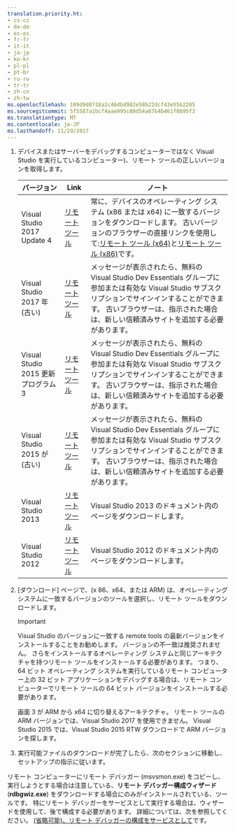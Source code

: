 ```yaml
---
translation.priority.ht:
- cs-cz
- de-de
- es-es
- fr-fr
- it-it
- ja-jp
- ko-kr
- pl-pl
- pt-br
- ru-ru
- tr-tr
- zh-cn
- zh-tw
ms.openlocfilehash: 109d9d8718a2c46dbd982e58b22dcf43e55b2205
ms.sourcegitcommit: 5f5587a1bcf4aae995c80d54a67b4b461f8695f3
ms.translationtype: MT
ms.contentlocale: ja-JP
ms.lasthandoff: 11/29/2017
---
```

1.  デバイスまたはサーバーをデバッグするコンピューターではなく Visual Studio を実行しているコンピューター)、リモート ツールの正しいバージョンを取得します。

    |バージョン|Link|ノート|
    |-|-|-|
    |Visual Studio 2017 Update 4|[リモート ツール](https://www.visualstudio.com/downloads/#remote-tools-for-visual-studio-2017)|常に、デバイスのオペレーティング システム (x86 または x64) に一致するバージョンをダウンロードします。 古いバージョンのブラウザーの直接リンクを使用して:[リモート ツール (x64)](https://go.microsoft.com/fwlink/?LinkId=746570&clcid=0x409)と[リモート ツール (x86)](https://go.microsoft.com/fwlink/?LinkId=746569&clcid=0x409)です。|
    |Visual Studio 2017 年 (古い)|[リモート ツール](https://my.visualstudio.com/Downloads?q=remote%20tools%20visual%20studio%202017)|メッセージが表示されたら、無料の Visual Studio Dev Essentials グループに参加または有効な Visual Studio サブスクリプションでサインインすることができます。 古いブラウザーは、指示された場合は、新しい信頼済みサイトを追加する必要があります。|
    |Visual Studio 2015 更新プログラム 3|[リモート ツール](https://my.visualstudio.com/Downloads?q=remote%20tools%20visual%20studio%202015)|メッセージが表示されたら、無料の Visual Studio Dev Essentials グループに参加または有効な Visual Studio サブスクリプションでサインインすることができます。 古いブラウザーは、指示された場合は、新しい信頼済みサイトを追加する必要があります。|
    |Visual Studio 2015 が (古い)|[リモート ツール](https://my.visualstudio.com/Downloads?q=remote%20tools%20visual%20studio%202015)|メッセージが表示されたら、無料の Visual Studio Dev Essentials グループに参加または有効な Visual Studio サブスクリプションでサインインすることができます。 古いブラウザーは、指示された場合は、新しい信頼済みサイトを追加する必要があります。|
    |Visual Studio 2013|[リモート ツール](https://msdn.microsoft.com/library/bt727f1t(v=vs.120).aspx#BKMK_Installing_the_Remote_Tools)|Visual Studio 2013 のドキュメント内のページをダウンロードします。|
    |Visual Studio 2012|[リモート ツール](https://msdn.microsoft.com/library/bt727f1t(v=vs.110).aspx#BKMK_Installing_the_Remote_Tools)|Visual Studio 2012 のドキュメント内のページをダウンロードします。|
  
2.  [ダウンロード] ページで、(x 86、x64、または ARM) は、オペレーティング システムに一致するバージョンのツールを選択し、リモート ツールをダウンロードします。
  
    > [!IMPORTANT]
    >  Visual Studio のバージョンに一致する remote tools の最新バージョンをインストールすることをお勧めします。 バージョンの不一致は推奨されません。 さらをインストールするオペレーティング システムと同じアーキテクチャを持つリモート ツールをインストールする必要があります。 つまり、64 ビット オペレーティング システムを実行しているリモート コンピューター上の 32 ビット アプリケーションをデバッグする場合は、リモート コンピューターでリモート ツールの 64 ビット バージョンをインストールする必要があります。 
    >   
    >  画面 3 が ARM から x64 に切り替えるアーキテクチャ。 リモート ツールの ARM バージョンでは、Visual Studio 2017 を使用できません。 Visual Studio 2015 では、Visual Studio 2015 RTW ダウンロードで ARM バージョンを探します。
  
3.  実行可能ファイルのダウンロードが完了したら、次のセクションに移動し、セットアップの指示に従います。

リモート コンピューターにリモート デバッガー (msvsmon.exe) をコピーし、実行しようとする場合は注意している、**リモート デバッガー構成ウィザード**(**rdbgwiz.exe**) をダウンロードする場合にのみがインストールされている、ツールです。 特にリモート デバッガーをサービスとして実行する場合は、ウィザードを使用して、後で構成する必要があります。 詳細については、次を参照してください。 [(省略可能)、リモート デバッガーの構成をサービスとして](../../debugger/remote-debugging.md#bkmk_configureService)です。